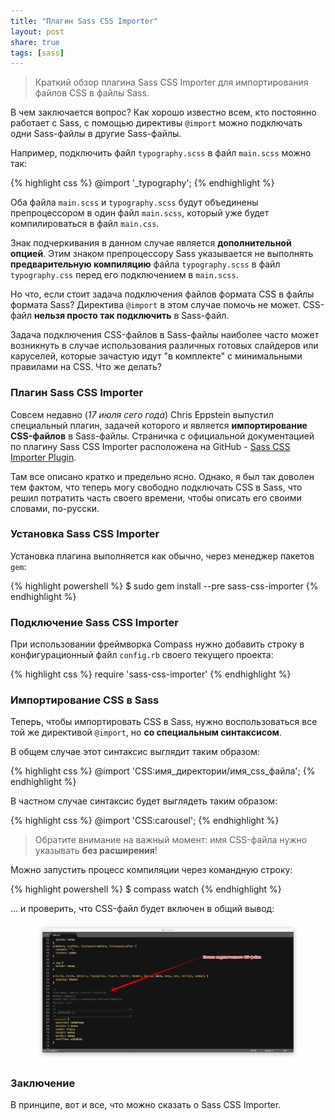 ```yaml
---
title: "Плагин Sass CSS Importer"
layout: post
share: true
tags: [sass]
---
```


> Краткий обзор плагина Sass CSS Importer для импортирования файлов CSS в файлы Sass.

В чем заключается вопрос? Как хорошо известно всем, кто постоянно работает с Sass, с помощью директивы `@import` можно подключать одни Sass-файлы в другие Sass-файлы.

Например, подключить файл `typography.scss` в файл `main.scss` можно так:

{% highlight css %}
@import '_typography';
{% endhighlight %}

Оба файла `main.scss` и `typography.scss` будут объединены препроцессором в один файл `main.scss`, который уже будет компилироваться в файл `main.css`.

Знак подчеркивания в данном случае является **дополнительной опцией**. Этим знаком препроцессору Sass указывается не выполнять **предварительную компиляцию** файла `typography.scss` в файл `typography.css` перед его подключением в `main.scss`.

Но что, если стоит задача подключения файлов формата CSS в файлы формата Sass? Директива `@import` в этом случае помочь не может. CSS-файл **нельзя просто так подключить** в Sass-файл.

Задача подключения CSS-файлов в Sass-файлы наиболее часто может возникнуть в случае использования различных готовых слайдеров или каруселей, которые зачастую идут "в комплекте" с минимальными правилами на CSS. Что же делать?

### Плагин Sass CSS Importer

Совсем недавно (*17 июля сего года*) Chris Eppstein выпустил специальный плагин, задачей которого и является **импортирование CSS-файлов** в Sass-файлы. Страничка с официальной документацией по плагину Sass CSS Importer расположена на GitHub - [Sass CSS Importer Plugin][3].

Там все описано кратко и предельно ясно. Однако, я был так доволен тем фактом, что теперь могу свободно подключать CSS в Sass, что решил потратить часть своего времени, чтобы описать его своими словами, по-русски.

### Установка Sass CSS Importer

Установка плагина выполняется как обычно, через менеджер пакетов `gem`:

{% highlight powershell %}
$ sudo gem install --pre sass-css-importer
{% endhighlight %}

### Подключение Sass CSS Importer

При использовании фреймворка Compass нужно добавить строку в конфигурационный файл `config.rb` своего текущего проекта:

{% highlight css %}
require 'sass-css-importer'
{% endhighlight %}

### Импортирование CSS в Sass

Теперь, чтобы импортировать CSS в Sass, нужно воспользоваться все той же директивой `@import`, но **со специальным синтаксисом**.

В общем случае этот синтаксис выглядит таким образом:

{% highlight css %}
@import 'CSS:имя_директории/имя_css_файла';
{% endhighlight %}

В частном случае синтаксис будет выглядеть таким образом:

{% highlight css %}
@import 'CSS:carousel';
{% endhighlight %}

> Обратите внимание на важный момент: имя CSS-файла нужно указывать **без расширения**!

Можно запустить процесс компиляции через командную строку:

{% highlight powershell %}
$ compass watch
{% endhighlight %}

... и проверить, что CSS-файл будет включен в общий вывод:

<figure>
  <img src="../images/uploads/2014/11/sass-css-importer.png" alt="Плагин Sass CSS Importer">
</figure>

### Заключение

В принципе, вот и все, что можно сказать о Sass CSS Importer.

 [1]: #note-2082-1 "Sass - мощный препроцессор для CSS"
 [2]: #note-2082-2 "Chris Eppstein - один из двух создателей Compass"
 [3]: https://github.com/chriseppstein/sass-css-importer "Sass CSS Importer"
